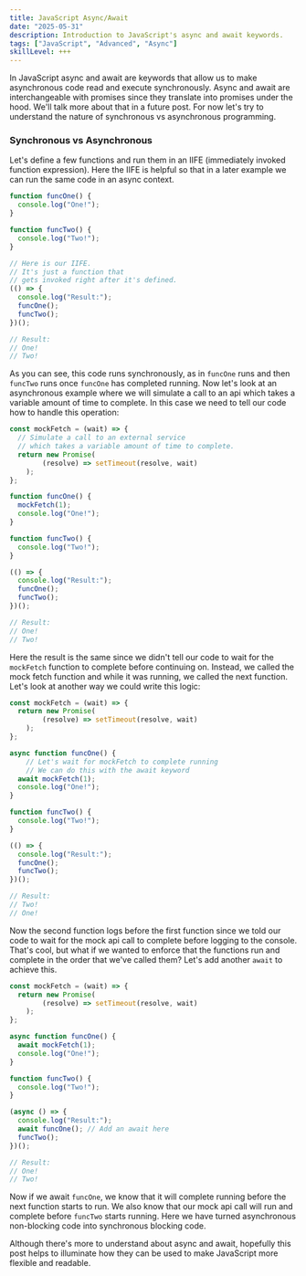 ```yaml
---
title: JavaScript Async/Await
date: "2025-05-31"
description: Introduction to JavaScript's async and await keywords.
tags: ["JavaScript", "Advanced", "Async"]
skillLevel: +++
---
```


In JavaScript async and await are keywords that allow us to make asynchronous code read and execute synchronously.  Async and await are interchangeable with promises since they translate into promises under the hood.  We'll talk more about that in a future post.  For now let's try to understand the nature of synchronous vs asynchronous programming.

### Synchronous vs Asynchronous

Let's define a few functions and run them in an IIFE (immediately invoked function expression).  Here the IIFE is helpful so that in a later example we can run the same code in an async context.

```js
function funcOne() {
  console.log("One!");
}

function funcTwo() {
  console.log("Two!");
}

// Here is our IIFE.
// It's just a function that 
// gets invoked right after it's defined.
(() => {
  console.log("Result:");
  funcOne();
  funcTwo();
})();

// Result:
// One!
// Two!
```

As you can see, this code runs synchronously, as in `funcOne` runs and then `funcTwo` runs once `funcOne` has completed running.  Now let's look at an asynchronous example where we will simulate a call to an api which takes a variable amount of time to complete.  In this case we need to tell our code how to handle this operation:

```js
const mockFetch = (wait) => {
  // Simulate a call to an external service
  // which takes a variable amount of time to complete.
  return new Promise(
		(resolve) => setTimeout(resolve, wait)
	);
};

function funcOne() {
  mockFetch(1);
  console.log("One!");
}

function funcTwo() {
  console.log("Two!");
}

(() => {
  console.log("Result:");
  funcOne();
  funcTwo();
})();

// Result:
// One!
// Two!
```

Here the result is the same since we didn't tell our code to wait for the `mockFetch` function to complete before continuing on.  Instead, we called the mock fetch function and while it was running, we called the next function.  Let's look at another way we could write this logic:

```js
const mockFetch = (wait) => {
  return new Promise(
		(resolve) => setTimeout(resolve, wait)
	);
};

async function funcOne() {
	// Let's wait for mockFetch to complete running
	// We can do this with the await keyword
  await mockFetch(1);
  console.log("One!");
}

function funcTwo() {
  console.log("Two!");
}

(() => {
  console.log("Result:");
  funcOne();
  funcTwo();
})();

// Result:
// Two!
// One!
```

Now the second function logs before the first function since we told our code to wait for the mock api call to complete before logging to the console.  That's cool, but what if we wanted to enforce that the functions run and complete in the order that we've called them?  Let's add another `await` to achieve this.

```js
const mockFetch = (wait) => {
  return new Promise(
		(resolve) => setTimeout(resolve, wait)
	);
};

async function funcOne() {
  await mockFetch(1);
  console.log("One!");
}

function funcTwo() {
  console.log("Two!");
}

(async () => {
  console.log("Result:");
  await funcOne(); // Add an await here
  funcTwo();
})();

// Result:
// One!
// Two!
```

Now if we await `funcOne`, we know that it will complete running before the next function starts to run.  We also know that our mock api call will run and complete before `funcTwo` starts running.  Here we have turned asynchronous non-blocking code into synchronous blocking code.  

Although there's more to understand about async and await, hopefully this post helps to illuminate how they can be used to make JavaScript more flexible and readable.